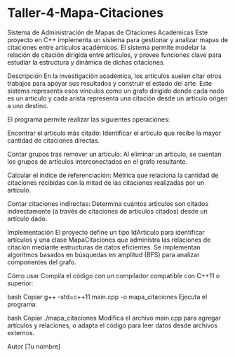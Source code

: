# Taller-4-Mapa-Citaciones
Sistema de Administración de Mapas de Citaciones Académicas
Este proyecto en C++ implementa un sistema para gestionar y analizar mapas de citaciones entre artículos académicos. El sistema permite modelar la relación de citación dirigida entre artículos, y provee funciones clave para estudiar la estructura y dinámica de dichas citaciones.

Descripción
En la investigación académica, los artículos suelen citar otros trabajos para apoyar sus resultados y construir el estado del arte. Este sistema representa esos vínculos como un grafo dirigido donde cada nodo es un artículo y cada arista representa una citación desde un artículo origen a uno destino.

El programa permite realizar las siguientes operaciones:

Encontrar el artículo más citado: Identificar el artículo que recibe la mayor cantidad de citaciones directas.

Contar grupos tras remover un artículo: Al eliminar un artículo, se cuentan los grupos de artículos interconectados en el grafo resultante.

Calcular el índice de referenciación: Métrica que relaciona la cantidad de citaciones recibidas con la mitad de las citaciones realizadas por un artículo.

Contar citaciones indirectas: Determina cuántos artículos son citados indirectamente (a través de citaciones de artículos citados) desde un artículo dado.

Implementación
El proyecto define un tipo IdArticulo para identificar artículos y una clase MapaCitaciones que administra las relaciones de citación mediante estructuras de datos eficientes. Se implementan algoritmos basados en búsquedas en amplitud (BFS) para analizar componentes del grafo.

Cómo usar
Compila el código con un compilador compatible con C++11 o superior:

bash
Copiar
g++ -std=c++11 main.cpp -o mapa_citaciones
Ejecuta el programa:

bash
Copiar
./mapa_citaciones
Modifica el archivo main.cpp para agregar artículos y relaciones, o adapta el código para leer datos desde archivos externos.

Autor
[Tu nombre]

